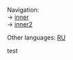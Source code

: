 <!-- META lang=en -->

<!-- NAV-START -->
Navigation:\
→ [inner](inner/inner.md)\
→ [inner2](inner2/inner2.md)
<!-- NAV-END -->

<!-- OTHER-LANGS-START -->
Other languages: [RU](тест.md)
<!-- OTHER-LANGS-END -->

test
